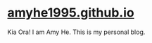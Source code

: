 # [amyhe1995.github.io](https://amyhe1995.github.io/)

Kia Ora! I am Amy He. This is my personal blog.
